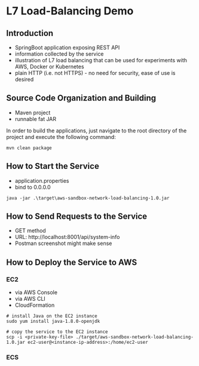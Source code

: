 # L7 Load-Balancing Demo

## Introduction
- SpringBoot application exposing REST API
- information collected by the service
- illustration of L7 load balancing that can be used for experiments with AWS, Docker or Kubernetes
- plain HTTP (i.e. not HTTPS) - no need for security, ease of use is desired


## Source Code Organization and Building
- Maven project
- runnable fat JAR 

In order to build the applications, just navigate to the root directory of the project and execute the following command:
```
mvn clean package
```


## How to Start the Service
- application.properties
- bind to 0.0.0.0
```
java -jar .\target\aws-sandbox-network-load-balancing-1.0.jar
```


## How to Send Requests to the Service
- GET method
- URL: http://localhost:8001/api/system-info
- Postman screenshot might make sense

## How to Deploy the Service to AWS

### EC2
- via AWS Console
- via AWS CLI
- CloudFormation

```
# install Java on the EC2 instance
sudo yum install java-1.8.0-openjdk
```

```
# copy the service to the EC2 instance
scp -i <private-key-file> ./target/aws-sandbox-network-load-balancing-1.0.jar ec2-user@<instance-ip-address>:/home/ec2-user
```

### ECS
